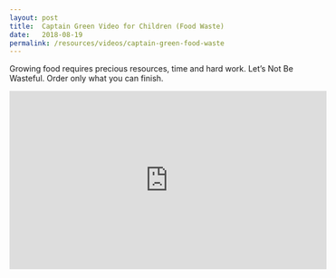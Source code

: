 ```yaml
---
layout: post
title:  Captain Green Video for Children (Food Waste)
date:   2018-08-19
permalink: /resources/videos/captain-green-food-waste
---
```



Growing food requires precious resources, time and hard work. Let’s Not Be Wasteful. Order only what you can finish.

<div class="bp-youtube">
      <iframe width="560" height="315" src="https://www.youtube.com/embed/IiqU5J7SNQc" frameborder="0" allow="autoplay; encrypted-media" allowfullscreen></iframe>
</div>
